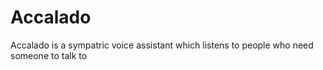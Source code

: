 # Accalado
Accalado is a sympatric voice assistant which listens to people who need someone to talk to
